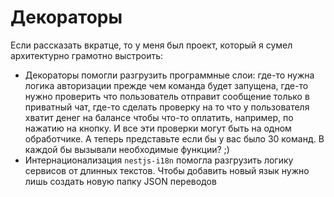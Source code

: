# Декораторы

Если рассказать вкратце, то у меня был проект, который я сумел архитектурно грамотно выстроить:

- Декораторы помогли разгрузить программные слои: где-то нужна логика авторизации прежде чем команда будет запущена, где-то нужно проверить что пользователь отправит сообщение только в приватный чат, где-то сделать проверку на то что у пользователя хватит денег на балансе чтобы что-то оплатить, например, по нажатию на кнопку. И все эти проверки могут быть на одном обработчике. А теперь представьте если бы у вас было 30 команд. В каждой бы вызывали необходимые функции? ;)
- Интернационализация `nestjs-i18n` помогла разгрузить логику сервисов от длинных текстов. Чтобы добавить новый язык нужно лишь создать новую папку JSON переводов
